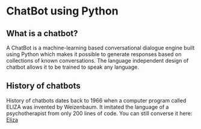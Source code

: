 # ChatBot using Python
## What is a chatbot?
A ChatBot is a machine-learning based conversational dialogue engine built using Python which makes it possible to generate responses based on collections of known conversations. The language independent design of chatbot allows it to be trained to speak any language.

## History of chatbots
History of chatbots dates back to 1966 when a computer program called ELIZA was invented by Weizenbaum. It imitated the language of a psychotherapist from only 200 lines of code. You can still converse it here: [Eliza](https://psych.fullerton.edu/mbirnbaum/psych101/Eliza.htm?utm_source=ubisend.com&utm_medium=blog-link&utm_campaign=ubisend)





